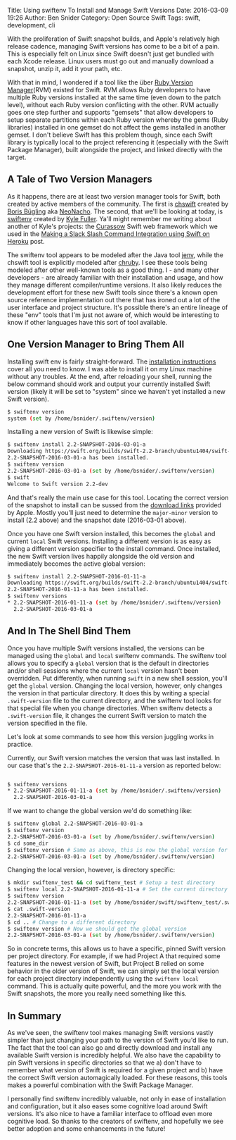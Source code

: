 Title: Using swiftenv To Install and Manage Swift Versions
Date: 2016-03-09 19:26
Author: Ben Snider
Category: Open Source Swift
Tags: swift, development, cli

With the proliferation of Swift snapshot builds, and Apple's relatively high release cadence, managing Swift versions has come to be a bit of a pain. This is especially felt on Linux since Swift doesn't just get bundled with each Xcode release. Linux users must go out and manually download a snapshot, unzip it, add it your path, etc.

With that in mind, I wondered if a tool like the über [Ruby Version Manager](https://rvm.io/)(RVM) existed for Swift. RVM allows Ruby developers to have multiple Ruby versions installed at the same time (even down to the patch level), without each Ruby version conflicting with the other. RVM actually goes one step further and supports "gemsets" that allow developers to setup separate partitions within each Ruby version whereby the gems (Ruby libraries) installed in one gemset do not affect the gems installed in another gemset. I don't believe Swift has this problem though, since each Swift library is typically local to the project referencing it (especially with the Swift Package Manager), built alongside the project, and linked directly with the target.

## A Tale of Two Version Managers

As it happens, there are at least two version manager tools for Swift, both created by active members of the community. The first is [chswift](https://github.com/neonichu/chswift) created by [Boris Bügling](https://github.com/neonichu) aka [NeoNacho](https://twitter.com/NeoNacho). The second, that we'll be looking at today, is [swiftenv](https://github.com/kylef/swiftenv) created by [Kyle Fuller](https://github.com/kylef). Ya'll might remember me writing about another of Kyle's projects: the [Curassow](https://github.com/kylef/Curassow) Swift web framework which we used in the [Making a Slack Slash Command Integration using Swift on Heroku](http://www.bensnider.com/making-a-slack-slash-command-integration-using-swift-on-heroku.html) post.

The swiftenv tool appears to be modeled after the Java tool [jenv](http://www.jenv.be/), while the chswift tool is explicitly modeled after [chruby](https://github.com/postmodern/chruby). I see these tools being modeled after other well-known tools as a good thing. I - and many other developers - are already familiar with their installation and usage, and how they manage different compiler/runtime versions. It also likely reduces the development effort for these new Swift tools since there's a known open source reference implementation out there that has ironed out a lot of the user interface and project structure. It's possible there's an entire lineage of these "env" tools that I'm just not aware of, which would be interesting to know if other languages have this sort of tool available.

## One Version Manager to Bring Them All

Installing swift env is fairly straight-forward. The [installation instructions](https://github.com/kylef/swiftenv#installation) cover all you need to know. I was able to install it on my Linux machine without any troubles. At the end, after reloading your shell, running the below command should work and output your currently installed Swift version (likely it will be set to "system" since we haven't yet installed a new Swift version).

```bash
$ swiftenv version
system (set by /home/bsnider/.swiftenv/version)
```

Installing a new version of Swift is likewise simple:

```bash
$ swiftenv install 2.2-SNAPSHOT-2016-03-01-a
Downloading https://swift.org/builds/swift-2.2-branch/ubuntu1404/swift-2.2-SNAPSHOT-2016-03-01-a/swift-2.2-SNAPSHOT-2016-03-01-a-ubuntu14.04.tar.gz
2.2-SNAPSHOT-2016-03-01-a has been installed.
$ swiftenv version
2.2-SNAPSHOT-2016-03-01-a (set by /home/bsnider/.swiftenv/version)
$ swift
Welcome to Swift version 2.2-dev
```

And that's really the main use case for this tool. Locating the correct version of the snapshot to install can be sussed from the [download links](https://swift.org/download/#latest-development-snapshots) provided by Apple. Mostly you'll just need to determine the `major-minor` version to install (2.2 above) and the snapshot date (2016-03-01 above).

Once you have one Swift version installed, this becomes the `global` and current `local` Swift versions. Installing a different version is as easy as giving a different version specifier to the install command. Once installed, the new Swift version lives happily alongside the old version and immediately becomes the active global version:

```bash
$ swiftenv install 2.2-SNAPSHOT-2016-01-11-a
Downloading https://swift.org/builds/swift-2.2-branch/ubuntu1404/swift-2.2-SNAPSHOT-2016-01-11-a/swift-2.2-SNAPSHOT-2016-01-11-a-ubuntu14.04.tar.gz
2.2-SNAPSHOT-2016-01-11-a has been installed.
$ swiftenv versions
* 2.2-SNAPSHOT-2016-01-11-a (set by /home/bsnider/.swiftenv/version)
  2.2-SNAPSHOT-2016-03-01-a
```

## And In The Shell Bind Them

Once you have multiple Swift versions installed, the versions can be managed using the `global` and `local` swiftenv commands. The swiftenv tool allows you to specify a `global` version that is the default in directories and/or shell sessions where the current `local` version hasn't been overridden. Put differently, when running `swift` in a new shell session, you'll get the `global` version. Changing the local version, however, only changes the version in that particular directory. It does this by writing a special `.swift-version` file to the current directory, and the swiftenv tool looks for that special file when you change directories. When swiftenv detects a `.swift-version` file, it changes the current Swift version to match the version specified in the file.

Let's look at some commands to see how this version juggling works in practice.

Currently, our Swift version matches the version that was last installed. In our case that's the `2.2-SNAPSHOT-2016-01-11-a` version as reported below:

```bash

$ swiftenv versions
* 2.2-SNAPSHOT-2016-01-11-a (set by /home/bsnider/.swiftenv/version)
  2.2-SNAPSHOT-2016-03-01-a
```

If we want to change the global version we'd do something like:

```bash
$ swiftenv global 2.2-SNAPSHOT-2016-03-01-a
$ swiftenv version
2.2-SNAPSHOT-2016-03-01-a (set by /home/bsnider/.swiftenv/version)
$ cd some_dir
$ swiftenv version # Same as above, this is now the global version for all shell sessions
2.2-SNAPSHOT-2016-03-01-a (set by /home/bsnider/.swiftenv/version)
```

Changing the local version, however, is directory specific:

```bash
$ mkdir swiftenv_test && cd swiftenv_test # Setup a test directory
$ swiftenv local 2.2-SNAPSHOT-2016-01-11-a # Set the current directory's Swift version
$ swiftenv version
2.2-SNAPSHOT-2016-01-11-a (set by /home/bsnider/swift/swiftenv_test/.swift-version)
$ cat .swift-version
2.2-SNAPSHOT-2016-01-11-a
$ cd .. # Change to a different directory
$ swiftenv version # Now we should get the global version
2.2-SNAPSHOT-2016-03-01-a (set by /home/bsnider/.swiftenv/version)
```

So in concrete terms, this allows us to have a specific, pinned Swift version per project directory. For example, if we had Project A that required some features in the newest version of Swift, but Project B relied on some behavior in the older version of Swift, we can simply set the local version for each project directory independently using the `swiftenv local` command. This is actually quite powerful, and the more you work with the Swift snapshots, the more you really need something like this.

## In Summary

As we've seen, the swiftenv tool makes managing Swift versions vastly simpler than just changing your path to the version of Swift you'd like to run. The fact that the tool can also go and directly download and install any available Swift version is incredibly helpful. We also have the capability to pin Swift versions in specific directories so that we a) don't have to remember what version of Swift is required for a given project and b) have the correct Swift version automagically loaded. For these reasons, this tools makes a powerful combination with the Swift Package Manager.

I personally find swiftenv incredibly valuable, not only in ease of installation and configuration, but it also eases some cognitive load around Swift versions. It's also nice to have a familiar interface to offload even more cognitive load. So thanks to the creators of swiftenv, and hopefully we see better adoption and some enhancements in the future!

